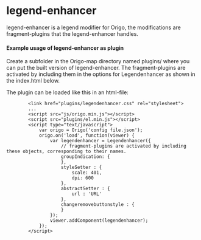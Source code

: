 # legend-enhancer
legend-enhancer is a legend modifier for Origo, the modifications are  fragment-plugins that the legend-enhancer handles. 

#### Example usage of legend-enhancer as plugin
Create a subfolder in the Origo-map directory named plugins/ where you can put the built version of legend-enhancer. The fragment-plugins are activated by including them in the options for Legendenhancer as shown in the index.html below.

The plugin can be loaded like this in an html-file:
```
        <link href="plugins/legendenhancer.css" rel="stylesheet">
        ...
        <script src="js/origo.min.js"></script>
        <script src="plugins/el.min.js"></script>
        <script type="text/javascript">
            var origo = Origo('config file.json');
            origo.on('load', function(viewer) {
                var legendenhancer = Legendenhancer({
                    // fragment-plugins are activated by including these objects, corresponding to their names.
                    groupIndication: { 
                    },
                    styleSetter : {
                        scale: 401,
                        dpi: 600
                    },
                    abstractSetter : {
                        url : 'URL'
                    },
                    changeremovebuttonstyle : {
                    }
                });
                viewer.addComponent(legendenhancer);
            });
        </script>
```

